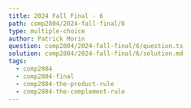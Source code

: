 ```yaml
---
title: 2024 Fall Final - 6
path: comp2804/2024-fall-final/6
type: multiple-choice
author: Patrick Morin
question: comp2804/2024-fall-final/6/question.ts
solution: comp2804/2024-fall-final/6/solution.md
tags:
  - comp2804
  - comp2804-final
  - comp2804-the-product-rule
  - comp2804-the-complement-rule
---
```

